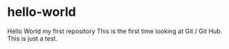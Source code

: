 hello-world
===========

Hello World my first repository
This is the first time looking at Git / Git Hub.
This is just a test.
